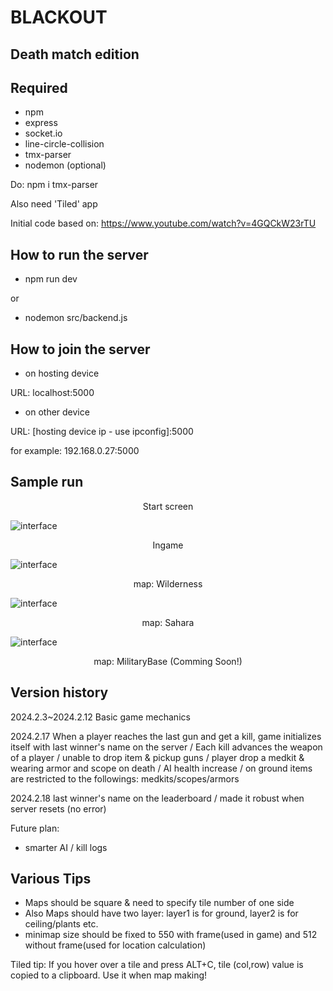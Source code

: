 # BLACKOUT 
## Death match edition


## Required
- npm
- express
- socket.io
- line-circle-collision
- tmx-parser
- nodemon (optional)

Do: npm i tmx-parser


Also need 'Tiled' app


Initial code based on: 
https://www.youtube.com/watch?v=4GQCkW23rTU


## How to run the server
- npm run dev


or 


- nodemon src/backend.js


## How to join the server
 - on hosting device


 URL: localhost:5000


 - on other device



 URL: [hosting device ip - use ipconfig]:5000


 for example: 192.168.0.27:5000

 ## Sample run
<p align="center">Start screen<br /></p>


![interface](../main/run_images/intro.png)

<p align="center">Ingame<br /></p>


![interface](../main/run_images/ingame.png)

<p align="center">map: Wilderness<br /></p>


![interface](../main/run_images/minimap_Wilderness_no_frame.png)


<p align="center">map: Sahara<br /></p>


![interface](../main/run_images/minimap_Sahara_no_frame.png)


<p align="center">map: MilitaryBase (Comming Soon!)<br /></p>


 ## Version history
2024.2.3~2024.2.12 Basic game mechanics


2024.2.17  When a player reaches the last gun and get a kill, game initializes itself with last winner's name on the server / Each kill advances the weapon of a player / unable to drop item & pickup guns / player drop a medkit & wearing armor and scope on death / AI health increase / on ground items are restricted to the followings: medkits/scopes/armors 


2024.2.18 last winner's name on the leaderboard / made it robust when server resets (no error)



Future plan:
- smarter AI / kill logs


## Various Tips
- Maps should be square & need to specify tile number of one side 
- Also Maps should have two layer: layer1 is for ground, layer2 is for ceiling/plants etc.
- minimap size should be fixed to 550 with frame(used in game) and 512 without frame(used for location calculation)


Tiled tip: If you hover over a tile and press ALT+C, tile (col,row) value is copied to a clipboard. Use it when map making!